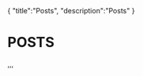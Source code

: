 <steelsky>
{
  "title":"Posts",
  "description":"Posts"
}
</steelsky>

# POSTS

<div id="ss-listing-area">,,,</div>

<script src="/ssAPI.js"></script>
<script>
new SSAPI().postsRender();
</script>
<style>
.ss-post-item h2 {
    margin:0.25;
    margin-top: 2rem;
}
.ss-post-item p {
    margin: 0.25rem;
}
.ss-post-date {
    font-size:0.75rem;
    opacity: 0.5;
}
</style>
